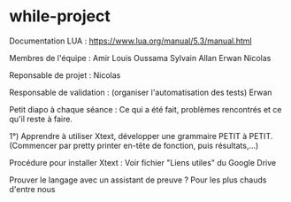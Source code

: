 # while-project

Documentation LUA :
https://www.lua.org/manual/5.3/manual.html

Membres de l'équipe :
Amir Louis Oussama Sylvain Allan Erwan Nicolas

Reponsable de projet :
Nicolas

Responsable de validation : (organiser l'automatisation des tests)
Erwan

Petit diapo à chaque séance : Ce qui a été fait, problèmes rencontrés et ce qu'il reste à faire.

1°) Apprendre à utiliser Xtext, développer une grammaire PETIT à PETIT. (Commencer par pretty printer en-tête de fonction, puis résultats,...)

Procédure pour installer Xtext : Voir fichier "Liens utiles" du Google Drive



Prouver le langage avec un assistant de preuve ? Pour les plus chauds d'entre nous
